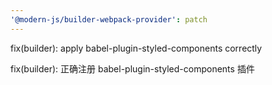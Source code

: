```yaml
---
'@modern-js/builder-webpack-provider': patch
---
```


fix(builder): apply babel-plugin-styled-components correctly

fix(builder): 正确注册 babel-plugin-styled-components 插件
